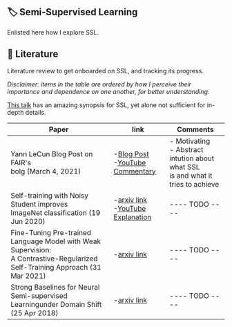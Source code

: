 
🏷️ Semi-Supervised Learning
-------------
Enlisted here how I explore SSL.

📰 Literature
-------------
Literature review to get onboarded on SSL, and tracking its progress.

 *Disclaimer: items in the table are ordered by how I perceive their importance and dependence on one another, for better understanding.*
 
 [This talk](https://www.youtube.com/watch?v=gsJWOrDn1-M) has an amazing synopsis for SSL, yet alone not sufficient for in-depth details.

| <div>  Paper </div> 	| link 	| Comments 	|
|-------	|------	|---------	|
|Yann LeCun Blog Post on FAIR's <br/> bolg (March 4, 2021)| -[Blog Post](https://ai.facebook.com/blog/self-supervised-learning-the-dark-matter-of-intelligence)<br/> -[YouTube Commentary](https://www.youtube.com/watch?v=Ag1bw8MfHGQ&t=389s)	|	- Motivating <br/> - Abstract intution about what SSL <br> is and what it tries to achieve |
|Self-training with Noisy Student improves <br/> ImageNet classification (19 Jun 2020) | -[arxiv link](https://arxiv.org/pdf/1911.04252.pdf)<br/> -[YouTube Explanation](https://www.youtube.com/watch?v=q7PjrmGNx5A&t=1499s)| ---- TODO ---- |
|Fine-Tuning Pre-trained Language Model with Weak Supervision:<br/> A Contrastive-Regularized Self-Training Approach (31 Mar 2021)| -[arxiv link](https://arxiv.org/pdf/2010.07835.pdf) | ---- TODO ---- |
|Strong Baselines for Neural Semi-supervised Learningunder Domain Shift (25 Apr 2018)| -[arxiv link](https://arxiv.org/pdf/1804.09530.pdf) | ---- TODO ---- |



